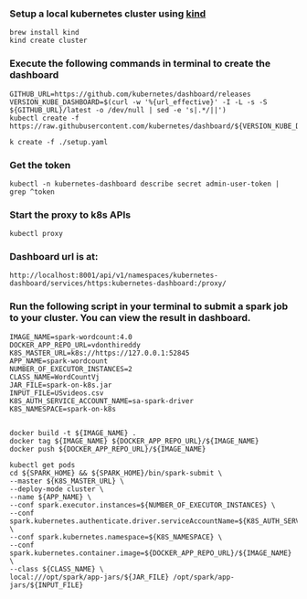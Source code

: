 ### Setup a local kubernetes cluster using [kind](https://kind.sigs.k8s.io/)
```
brew install kind
kind create cluster
```

### Execute the following commands in terminal to create the dashboard
```
GITHUB_URL=https://github.com/kubernetes/dashboard/releases
VERSION_KUBE_DASHBOARD=$(curl -w '%{url_effective}' -I -L -s -S ${GITHUB_URL}/latest -o /dev/null | sed -e 's|.*/||')
kubectl create -f https://raw.githubusercontent.com/kubernetes/dashboard/${VERSION_KUBE_DASHBOARD}/aio/deploy/recommended.yaml

k create -f ./setup.yaml
```

### Get the token
```
kubectl -n kubernetes-dashboard describe secret admin-user-token | grep ^token
```

### Start the proxy to k8s APIs
```
kubectl proxy
```

### Dashboard url is at:
```
http://localhost:8001/api/v1/namespaces/kubernetes-dashboard/services/https:kubernetes-dashboard:/proxy/
```

### Run the following script in your terminal to submit a spark job to your cluster. You can view the result in dashboard.
```
IMAGE_NAME=spark-wordcount:4.0
DOCKER_APP_REPO_URL=vdonthireddy
K8S_MASTER_URL=k8s://https://127.0.0.1:52845
APP_NAME=spark-wordcount
NUMBER_OF_EXECUTOR_INSTANCES=2
CLASS_NAME=WordCountVj
JAR_FILE=spark-on-k8s.jar
INPUT_FILE=USvideos.csv
K8S_AUTH_SERVICE_ACCOUNT_NAME=sa-spark-driver
K8S_NAMESPACE=spark-on-k8s


docker build -t ${IMAGE_NAME} .
docker tag ${IMAGE_NAME} ${DOCKER_APP_REPO_URL}/${IMAGE_NAME}
docker push ${DOCKER_APP_REPO_URL}/${IMAGE_NAME}

kubectl get pods
cd ${SPARK_HOME} && ${SPARK_HOME}/bin/spark-submit \
--master ${K8S_MASTER_URL} \
--deploy-mode cluster \
--name ${APP_NAME} \
--conf spark.executor.instances=${NUMBER_OF_EXECUTOR_INSTANCES} \
--conf spark.kubernetes.authenticate.driver.serviceAccountName=${K8S_AUTH_SERVICE_ACCOUNT_NAME} \
--conf spark.kubernetes.namespace=${K8S_NAMESPACE} \
--conf spark.kubernetes.container.image=${DOCKER_APP_REPO_URL}/${IMAGE_NAME} \
--class ${CLASS_NAME} \
local:///opt/spark/app-jars/${JAR_FILE} /opt/spark/app-jars/${INPUT_FILE}
```